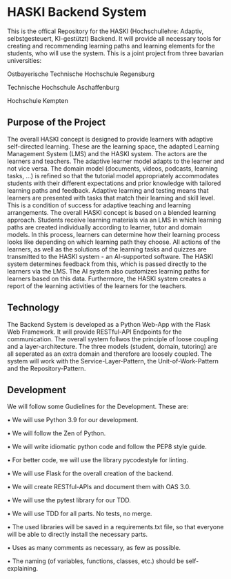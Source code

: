 # HASKI Backend System

This is the offical Repository for the HASKI (Hochschullehre: Adaptiv, selbstgesteuert, KI-gestützt) Backend.
It will provide all necessary tools for creating and recommending learning paths and learning elements for the students, who will use the system.
This is a joint project from three bavarian universities:

Ostbayerische Technische Hochschule Regensburg

Technische Hochschule Aschaffenburg 

Hochschule Kempten

## Purpose of the Project

The overall HASKI concept is designed to provide learners with adaptive self-directed learning.
These are the learning space, the adapted Learning Management System (LMS) and the HASKI system. 
The actors are the learners and teachers. 
The adaptive learner model adapts to the learner and not vice versa.
The domain model (documents, videos, podcasts, learning tasks, ...) is refined so that the tutorial model appropriately accommodates students with their different expectations and prior knowledge with tailored learning paths and feedback. 
Adaptive learning and testing means that learners are presented with tasks that match their learning and skill level. 
This is a condition of success for adaptive teaching and learning arrangements. 
The overall HASKI concept is based on a blended learning approach. 
Students receive learning materials via an LMS in which learning paths are created individually according to learner, tutor and domain models. 
In this process, learners can determine how their learning process looks like depending on which learning path they choose. 
All actions of the learners, as well as the solutions of the learning tasks and quizzes are transmitted to the HASKI system - an AI-supported software. 
The HASKI system determines feedback from this, which is passed directly to the learners via the LMS. 
The AI system also customizes learning paths for learners based on this data. 
Furthermore, the HASKI system creates a report of the learning activities of the learners for the teachers.

## Technology

The Backend System is developed as a Python Web-App with the Flask Web Framework.
It will provide RESTful-API Endpoints for the communication.
The overall system follwos the principle of loose coupling and a layer-architecture.
The three models (student, domain, tutoring) are all seperated as an extra domain and therefore are loosely coupled.
The system will work with the Service-Layer-Pattern, the Unit-of-Work-Pattern and the Repository-Pattern.

## Development

We will follow some Gudielines for the Development. 
These are:

•	We will use Python 3.9 for our development.

•	We will follow the Zen of Python.

•	We will write idiomatic python code and follow the PEP8 style guide.

•	For better code, we will use the library pycodestyle for linting.

•	We will use Flask for the overall creation of the backend.

•	We will create RESTful-APIs and document them with OAS 3.0.

•	We will use the pytest library for our TDD.

•	We will use TDD for all parts. No tests, no merge.

•	The used libraries will be saved in a requirements.txt file, so that everyone will be able to directly install the necessary parts.

•	Uses as many comments as necessary, as few as possible.

•	The naming (of variables, functions, classes, etc.) should be self-explaining.